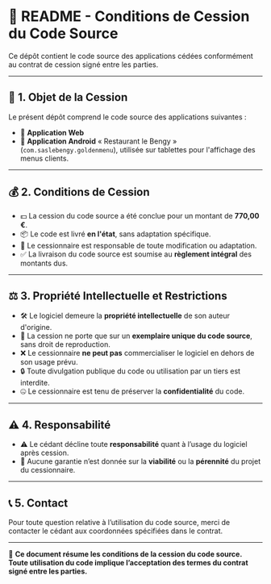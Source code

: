 # 📜 README - Conditions de Cession du Code Source

Ce dépôt contient le code source des applications cédées conformément au contrat de cession signé entre les parties.

---

## 📌 1. Objet de la Cession

Le présent dépôt comprend le code source des applications suivantes :

- 🚀 **Application Web** 
- 📱 **Application Android** « Restaurant le Bengy » (`com.saslebengy.goldenmenu`), utilisée sur tablettes pour l'affichage des menus clients.

---

## 💰 2. Conditions de Cession

- 💵 La cession du code source a été conclue pour un montant de **770,00 €**.
- 📦 Le code est livré **en l'état**, sans adaptation spécifique.
- 🔧 Le cessionnaire est responsable de toute modification ou adaptation.
- ✅ La livraison du code source est soumise au **règlement intégral** des montants dus.

---

## ⚖️ 3. Propriété Intellectuelle et Restrictions

- 🛠️ Le logiciel demeure la **propriété intellectuelle** de son auteur d'origine.
- 📜 La cession ne porte que sur un **exemplaire unique du code source**, sans droit de reproduction.
- ❌ Le cessionnaire **ne peut pas** commercialiser le logiciel en dehors de son usage prévu.
- 🔒 Toute divulgation publique du code ou utilisation par un tiers est interdite.
- 🤐 Le cessionnaire est tenu de préserver la **confidentialité** du code.

---

## ⚠️ 4. Responsabilité

- ⚠️ Le cédant décline toute **responsabilité** quant à l’usage du logiciel après cession.
- 🚫 Aucune garantie n’est donnée sur la **viabilité** ou la **pérennité** du projet du cessionnaire.

---

## 📞 5. Contact

Pour toute question relative à l’utilisation du code source, merci de contacter le cédant aux coordonnées spécifiées dans le contrat.

---

📌 **Ce document résume les conditions de la cession du code source. Toute utilisation du code implique l’acceptation des termes du contrat signé entre les parties.**

